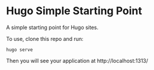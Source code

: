 # Hugo Simple Starting Point

A simple starting point for Hugo sites.

To use, clone this repo and run:

```
hugo serve
```

Then you will see your application at http://localhost:1313/

